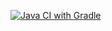 [![Java CI with Gradle](https://github.com/SergheiKors/testmode/actions/workflows/gradle.yml/badge.svg)](https://github.com/SergheiKors/testmode/actions/workflows/gradle.yml)
